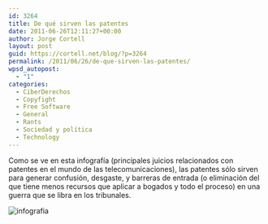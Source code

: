 ```yaml
---
id: 3264
title: De qué sirven las patentes
date: 2011-06-26T12:11:27+00:00
author: Jorge Cortell
layout: post
guid: https://cortell.net/blog/?p=3264
permalink: /2011/06/26/de-que-sirven-las-patentes/
wpsd_autopost:
  - "1"
categories:
  - CiberDerechos
  - Copyfight
  - Free Software
  - General
  - Rants
  - Sociedad y polí­tica
  - Technology
---
```

Como se ve en esta infografía (principales juicios relacionados con patentes en el mundo de las telecomunicaciones), las patentes sólo sirven para generar confusión, desgaste, y barreras de entrada (o eliminación del que tiene menos recursos que aplicar a bogados y todo el proceso) en una guerra que se libra en los tribunales.
  
<img class="aligncenter" src="https://farm5.static.flickr.com/4107/5057225682_2fca86bb3d_o.jpg" alt="infografia" />